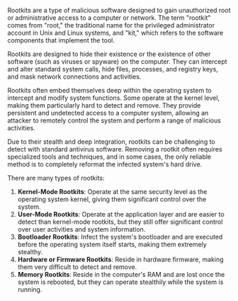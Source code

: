 Rootkits are a type of malicious software designed to gain unauthorized root or administrative access to a computer or network. The term "rootkit" comes from "root," the traditional name for the privileged administrator account in Unix and Linux systems, and "kit," which refers to the software components that implement the tool.

Rootkits are designed to hide their existence or the existence of other software (such as viruses or spyware) on the computer. They can intercept and alter standard system calls, hide files, processes, and registry keys, and mask network connections and activities.

Rootkits often embed themselves deep within the operating system to intercept and modify system functions. Some operate at the kernel level, making them particularly hard to detect and remove. They provide persistent and undetected access to a computer system, allowing an attacker to remotely control the system and perform a range of malicious activities.

Due to their stealth and deep integration, rootkits can be challenging to detect with standard antivirus software. Removing a rootkit often requires specialized tools and techniques, and in some cases, the only reliable method is to completely reformat the infected system's hard drive.

There are many types of rootkits:

1. **Kernel-Mode Rootkits**: Operate at the same security level as the operating system kernel, giving them significant control over the system.
2. **User-Mode Rootkits**: Operate at the application layer and are easier to detect than kernel-mode rootkits, but they still offer significant control over user activities and system information.
3. **Bootloader Rootkits**: Infect the system's bootloader and are executed before the operating system itself starts, making them extremely stealthy.
4. **Hardware or Firmware Rootkits**: Reside in hardware firmware, making them very difficult to detect and remove.
5. **Memory Rootkits**: Reside in the computer's RAM and are lost once the system is rebooted, but they can operate stealthily while the system is running.

